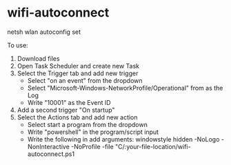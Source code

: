 # wifi-autoconnect
netsh wlan autoconfig set


To use:

1. Download files
2. Open Task Scheduler and create new Task
3. Select the Trigger tab and add new trigger
    - Select "on an event" from the dropdown
    - Select "Microsoft-Windows-NetworkProfile/Operational" from as the Log
    - Write "10001" as the Event ID
4. Add a second trigger "On startup"
4. Select the Actions tab and add new action
    - Select start a program from the dropdown
    - Write "powershell" in the program/script input
    - Write the following in add arguments: windowstyle hidden -NoLogo -NonInteractive -NoProfile -file "C/:your-file-location/wifi-autoconnect.ps1
